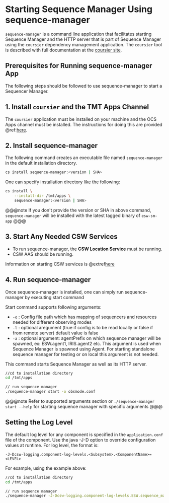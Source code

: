 # Starting Sequence Manager Using sequence-manager

`sequence-manager` is a command line application that facilitates starting Sequence Manager 
and the HTTP server that is part of Sequence Manager using the `coursier` dependency management 
application. The `coursier` tool is described with full documentation 
at the [coursier site](https://get-coursier.io).

## Prerequisites for Running sequence-manager App

The following steps should be followed to use sequence-manager to start a Sequencer Manager.

## 1. Install `coursier` and the TMT Apps Channel

The `coursier` application must be installed on your machine and the OCS Apps channel must be installed.
The instructions for doing this are provided @ref:[here](getting-apps.md).

## 2. Install sequence-manager

The following command creates an executable file named `sequence-manager` in the default installation directory.

```bash
cs install sequence-manager:<version | SHA>
```

One can specify installation directory like the following:

```bash
cs install \
    --install-dir /tmt/apps \
    sequence-manager:<version | SHA>
```
@@@note
If you don't provide the version or SHA in above command, `sequence-manager` will be installed with the latest tagged binary of `esw-sm-app`
@@@

## 3. Start Any Needed CSW Services

* To run sequence-manager, the **CSW Location Service** must be running.
*  CSW AAS should be running.

Information on starting CSW services is @extref[here](csw:commons/apps)

## 4. Run sequence-manager

Once sequence-manager is installed, one can simply run sequence-manager by executing start command

Start command supports following arguments:

- `-o` : Config file path which has mapping of sequencers and resources needed for different observing modes
- `-l` : optional aregument (true if config is to be read locally or false if from remote server) default value is false
- `-a` : optional argument: agentPrefix on which sequence manager will be spawned, ex: ESW.agent1, IRIS.agent2 etc.
          This argument is used when Sequence Manager is spawned using Agent. For starting standalone sequence manager for testing or on local
          this argument is not needed.

This command starts Sequence Manager as well as its HTTP server.

```bash
//cd to installation directory
cd /tmt/apps

// run sequence manager
./sequence-manager start -o obsmode.conf
```

@@@note
Refer to supported arguments section or `./sequence-manager start --help` for starting sequence manager with specific arguments
@@@

## Setting the Log Level

The default log level for any component is specified in the `application.conf` file of the component.
Use the java -J-D option to override configuration values at runtime.  For log level, the format is:

```
-J-Dcsw-logging.component-log-levels.<Subsystem>.<ComponentName>=<LEVEL>
```

For example, using the example above:

```bash
//cd to installation directory
cd /tmt/apps

// run sequence manager
./sequence-manager -J-Dcsw-logging.component-log-levels.ESW.sequence_manager=TRACE start -o obsmode.conf
```
